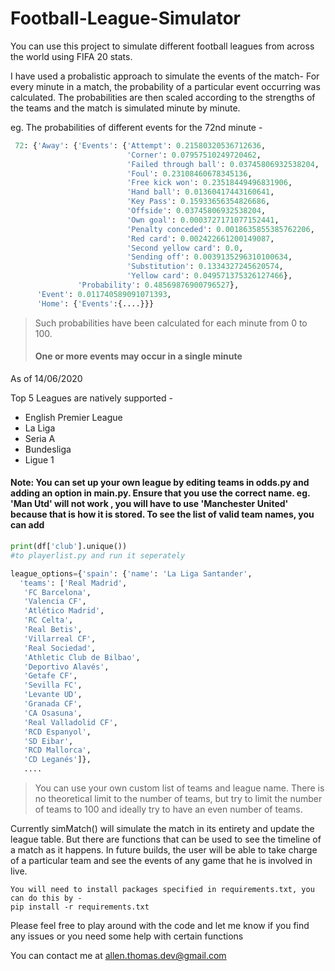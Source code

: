 # Football-League-Simulator

You can use this project to simulate different football leagues from across the world using FIFA 20 stats.

I have used a probalistic approach to simulate the events of the match-
For every minute in a match, the probability of a particular event occurring was calculated. The probabilities are then scaled according to the strengths of the teams and the match is simulated minute by minute.

eg. The probabilities of different events for the 72nd minute -
```python
 72: {'Away': {'Events': {'Attempt': 0.21580320536712636,
                          'Corner': 0.07957510249720462,
                          'Failed through ball': 0.03745806932538204,
                          'Foul': 0.23108460678345136,
                          'Free kick won': 0.23518449496831906,
                          'Hand ball': 0.01360417443160641,
                          'Key Pass': 0.15933656354826686,
                          'Offside': 0.03745806932538204,
                          'Own goal': 0.0003727171077152441,
                          'Penalty conceded': 0.0018635855385762206,
                          'Red card': 0.002422661200149087,
                          'Second yellow card': 0.0,
                          'Sending off': 0.0039135296310100634,
                          'Substitution': 0.1334327245620574,
                          'Yellow card': 0.049571375326127466},
               'Probability': 0.48569876900796527},
      'Event': 0.011740589091071393,
      'Home': {'Events':{....}}}
```

> Such probabilities have been calculated for each minute from 0 to 100. 
> #### One or more events may occur in a single minute
As of 14/06/2020 

Top 5 Leagues are natively supported -
* English Premier League 
* La Liga
* Seria A
* Bundesliga 
* Ligue 1
#### Note: You can set up your own league by editing teams in odds.py and adding an option in main.py. Ensure that you use the correct name. eg. 'Man Utd' will not work , you will have to use 'Manchester United' because that is how it is stored. To see the list of valid team names, you can add 
```python
print(df['club'].unique())
#to playerlist.py and run it seperately
```
```python
league_options={'spain': {'name': 'La Liga Santander',
  'teams': ['Real Madrid',
   'FC Barcelona',
   'Valencia CF',
   'Atlético Madrid',
   'RC Celta',
   'Real Betis',
   'Villarreal CF',
   'Real Sociedad',
   'Athletic Club de Bilbao',
   'Deportivo Alavés',
   'Getafe CF',
   'Sevilla FC',
   'Levante UD',
   'Granada CF',
   'CA Osasuna',
   'Real Valladolid CF',
   'RCD Espanyol',
   'SD Eibar',
   'RCD Mallorca',
   'CD Leganés']},
   ....
   ```
   >You can use your own custom list of teams and league name. There is no theoretical limit to the number of teams, but try to limit the number of teams to 100 and ideally try to have an even number of teams.


Currently simMatch() will simulate the match in its entirety and update the league table. But there are functions that can be used to see the timeline of a match as it happens. In future builds, the user will be able to take charge of a particular team and see the events of any game that he is involved in live. 


```
You will need to install packages specified in requirements.txt, you can do this by -
pip install -r requirements.txt
```

Please feel free to play around with the code and let me know if you find any issues or you need some help with certain functions

You can contact me at allen.thomas.dev@gmail.com
